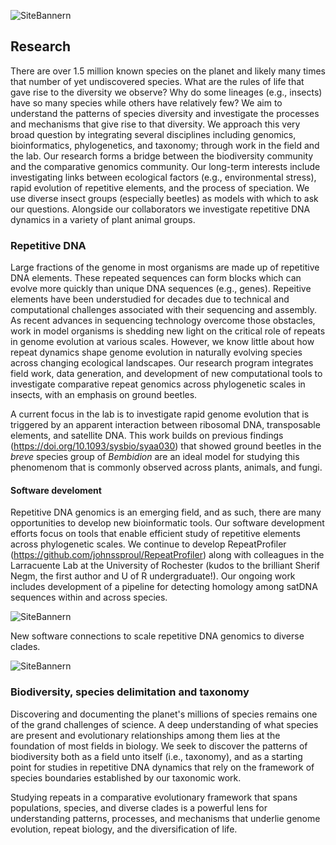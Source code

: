 ![SiteBannern](../researcharc.png)

## Research

There are over 1.5 million known species on the planet and likely many times that number of yet undiscovered species. What are the rules of life that gave rise to the diversity we observe? Why do some lineages (e.g., insects) have so many species while others have relatively few? We aim to understand the patterns of species diversity and investigate the processes and mechanisms that give rise to that diversity. We approach this very broad question by integrating several disciplines including genomics, bioinformatics, phylogenetics, and taxonomy; through work in the field and the lab. Our research forms a bridge between the biodiversity community and the comparative genomics community. Our long-term interests include investigating links between ecological factors (e.g., environmental stress), rapid evolution of repetitive elements, and the process of speciation. We use diverse insect groups (especially beetles) as models with which to ask our questions. Alongside our collaborators we investigate repetitive DNA dynamics in a variety of plant animal groups. 

### Repetitive DNA

Large fractions of the genome in most organisms are made up of repetitive DNA elements. These repeated sequences can form blocks which can evolve more quickly than unique DNA sequences (e.g., genes). Repeitive elements have been understudied for decades due to technical and computational challenges associated with their sequencing and assembly. As recent advances in sequencing technology overcome those obstacles, work in model organisms is shedding new light on the critical role of repeats in genome evolution at various scales. However, we know little about how repeat dynamics shape genome evolution in naturally evolving species across changing ecological landscapes. Our research program integrates field work, data generation, and development of new computational tools to investigate comparative repeat genomics across phylogenetic scales in insects, with an emphasis on ground beetles. 

A current focus in the lab is to investigate rapid genome evolution that is triggered by an apparent interaction between ribosomal DNA, transposable elements, and satellite DNA. This work builds on previous findings (https://doi.org/10.1093/sysbio/syaa030) that showed ground beetles in the _breve_ species group of _Bembidion_ are an ideal model for studying this phenomenom that is commonly observed across plants, animals, and fungi.

#### Software develoment

Repetitive DNA genomics is an emerging field, and as such, there are many opportunities to develop new bioinformatic tools. Our software development efforts focus on tools that enable efficient study of repetitive elements across phylogenetic scales. We continue to develop RepeatProfiler (https://github.com/johnssproul/RepeatProfiler) along with colleagues in the Larracuente Lab at the University of Rochester (kudos to the brilliant Sherif Negm, the first author and U of R undergraduate!). Our ongoing work includes development of a pipeline for detecting homology among satDNA sequences within and across species.

![SiteBannern](../RepeatProfiler.png)

New software connections to scale repetitive DNA genomics to diverse clades.

![SiteBannern](../RepeatPipelinesWorkflow.png)

### Biodiversity, species delimitation and taxonomy
Discovering and documenting the planet's millions of species remains one of the grand challenges of science. A deep understanding of what species are present and evolutionary relationships among them lies at the foundation of most fields in biology. We seek to discover the patterns of biodiversity both as a field unto itself (i.e., taxonomy), and as a starting point for studies in repetitive DNA dynamics that rely on the framework of species boundaries established by our taxonomic work. 

Studying repeats in a comparative evolutionary framework that spans populations, species, and diverse clades is a powerful lens for understanding patterns, processes, and mechanisms that underlie genome evolution, repeat biology, and the diversification of life. 
